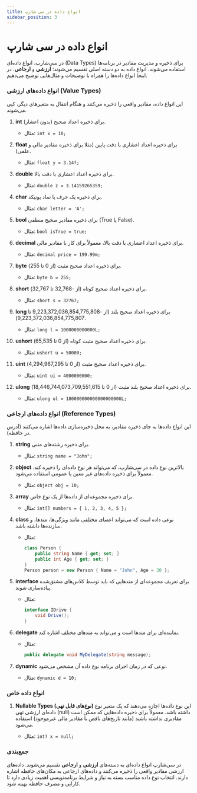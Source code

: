 ```yaml
---
title: انواع داده در سی شارپ
sidebar_position: 3
---
```


# انواع داده در سی شارپ

در سی‌شارپ، انواع داده‌ای (Data Types) برای ذخیره و مدیریت مقادیر در برنامه‌ها استفاده می‌شوند. انواع داده به دو دسته اصلی تقسیم می‌شوند: **ارزشی** و **ارجاعی**. در اینجا انواع داده‌ها را همراه با توضیحات و مثال‌هایی توضیح می‌دهیم.

### انواع داده‌های ارزشی (Value Types)

این انواع داده، مقادیر واقعی را ذخیره می‌کنند و هنگام انتقال به متغیرهای دیگر، کپی می‌شوند.

1. **int**
   برای ذخیره اعداد صحیح (بدون اعشار).

   * مثال: `int x = 10;`

2. **float**
   برای ذخیره اعداد اعشاری با دقت پایین (مثلا برای ذخیره مقادیر مالی و علمی).

   * مثال: `float y = 3.14f;`

3. **double**
   برای ذخیره اعداد اعشاری با دقت بالا.

   * مثال: `double z = 3.14159265359;`

4. **char**
   برای ذخیره یک حرف یا نماد یونیکد.

   * مثال: `char letter = 'A';`

5. **bool**
   برای ذخیره مقادیر صحیح منطقی (True یا False).

   * مثال: `bool isTrue = true;`

6. **decimal**
   برای ذخیره اعداد اعشاری با دقت بالا، معمولاً برای کار با مقادیر مالی.

   * مثال: `decimal price = 199.99m;`

7. **byte**
   برای ذخیره اعداد صحیح مثبت (از 0 تا 255).

   * مثال: `byte b = 255;`

8. **short**
   برای ذخیره اعداد صحیح کوتاه (از -32,768 تا 32,767).

   * مثال: `short s = 32767;`

9. **long**
   برای ذخیره اعداد صحیح بلند (از -9,223,372,036,854,775,808 تا 9,223,372,036,854,775,807).

   * مثال: `long l = 1000000000000L;`

10. **ushort**
    برای ذخیره اعداد صحیح مثبت کوتاه (از 0 تا 65,535).

    * مثال: `ushort u = 50000;`

11. **uint**
    برای ذخیره اعداد صحیح مثبت (از 0 تا 4,294,967,295).

    * مثال: `uint ui = 4000000000;`

12. **ulong**
    برای ذخیره اعداد صحیح بلند مثبت (از 0 تا 18,446,744,073,709,551,615).

    * مثال: `ulong ul = 18000000000000000000UL;`

### انواع داده‌های ارجاعی (Reference Types)

این انواع داده‌ها به جای ذخیره مقادیر، به محل ذخیره‌سازی داده‌ها اشاره می‌کنند (آدرس در حافظه).

1. **string**
   برای ذخیره رشته‌های متنی.

   * مثال: `string name = "John";`

2. **object**
   بالاترین نوع داده در سی‌شارپ، که می‌تواند هر نوع داده‌ای را ذخیره کند. معمولاً برای ذخیره داده‌های غیر معین یا عمومی استفاده می‌شود.

   * مثال: `object obj = 10;`

3. **array**
   برای ذخیره مجموعه‌ای از داده‌ها از یک نوع خاص.

   * مثال: `int[] numbers = { 1, 2, 3, 4, 5 };`

4. **class**
   نوعی داده است که می‌تواند اعضای مختلفی مانند ویژگی‌ها، متدها، و سازنده‌ها داشته باشد.

   * مثال:

     ```csharp
     class Person {
         public string Name { get; set; }
         public int Age { get; set; }
     }
     Person person = new Person { Name = "John", Age = 30 };
     ```

5. **interface**
   برای تعریف مجموعه‌ای از متدهایی که باید توسط کلاس‌های مشتق‌شده پیاده‌سازی شوند.

   * مثال:

     ```csharp
     interface IDrive {
         void Drive();
     }
     ```

6. **delegate**
   نماینده‌ای برای متدها است و می‌تواند به متدهای مختلف اشاره کند.

   * مثال:

     ```csharp
     public delegate void MyDelegate(string message);
     ```

7. **dynamic**
   نوعی که در زمان اجرای برنامه نوع داده آن مشخص می‌شود.

   * مثال: `dynamic d = 10;`

### انواع داده خاص

1. **Nullable Types (نوع‌های قابل تهی)**
   این نوع داده‌ها اجازه می‌دهند که یک متغیر نوع داده‌ای ارزشی تهی (null) داشته باشد. معمولاً برای ذخیره داده‌هایی که ممکن است مقادیری نداشته باشند (مانند تاریخ‌های ناقص یا مقادیر مالی غیرموجود) استفاده می‌شود.

   * مثال: `int? x = null;`

### جمع‌بندی

در سی‌شارپ انواع داده‌ای به دسته‌های **ارزشی** و **ارجاعی** تقسیم می‌شوند. داده‌های ارزشی مقادیر واقعی را ذخیره می‌کنند و داده‌های ارجاعی به مکان‌های حافظه اشاره دارند. انتخاب نوع داده مناسب بسته به نیاز و شرایط برنامه‌نویسی اهمیت زیادی دارد تا کارایی و مصرف حافظه بهینه شود.
